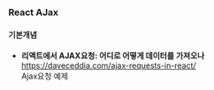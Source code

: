 ### React AJax  

#### 기본개념  

- **리액트에서 AJAX요청: 어디로 어떻게 데이터를 가져오나**  
  https://daveceddia.com/ajax-requests-in-react/  
  Ajax요청 예제